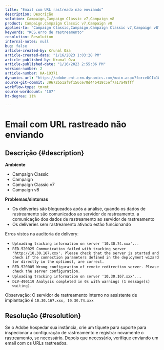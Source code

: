 ```yaml
---
title: "Email com URL rastreado não enviando"
description: Descrição
solution: Campaign,Campaign Classic v7,Campaign v8
product: Campaign,Campaign Classic v7,Campaign v8
applies-to: "Campaign Classic,Campaign,Campaign Classic v7,Campaign v8"
keywords: "KCS,erro de rastreamento"
resolution: Resolution
internal-notes: null
bug: false
article-created-by: Krunal Oza
article-created-date: "1/16/2023 1:03:28 PM"
article-published-by: Krunal Oza
article-published-date: "1/16/2023 2:55:36 PM"
version-number: 2
article-number: KA-19371
dynamics-url: "https://adobe-ent.crm.dynamics.com/main.aspx?forceUCI=1&pagetype=entityrecord&etn=knowledgearticle&id=9f67df27-9e95-ed11-aad1-6045bd006793"
source-git-commit: 39672b51af9f156ce70d445418c5ef7a17a48fff
workflow-type: tm+mt
source-wordcount: '107'
ht-degree: 11%

---
```


# Email com URL rastreado não enviando

## Descrição {#description}

<b>Ambiente</b>
- Campaign Classic
- Campaign
- Campaign Classic v7
- Campaign v8



<b>Problemas/sintomas</b>
- Os deliveries são bloqueados após a análise, quando os dados de rastreamento são comunicados ao servidor de rastreamento. a comunicação dos dados de rastreamento ao servidor de rastreamento
- Os deliveries sem rastreamento ativado estão funcionando


Erros vistos na auditoria de delivery:

- `Uploading tracking information on server '10.30.74.xxx'...`
- `RED-520025 Communication failed with tracking server 'http://10.30.167.xxx'. Please check that the server is started and check if the connection parameters defined in the deployment wizard (or directly in the options), are correct.`
- `RED-520005 Wrong configuration of remote redirection server. Please check the server configuration.`
- `Uploading tracking information on server '10.30.167.xxx'...`
- `DLV-490119 Analysis completed in 0s with warnings (1 message(s) waiting).`




Observação: O servidor de rastreamento interno no assistente de implantação é `10.30.167.xxx, 10.30.74.xxx`


## Resolução {#resolution}


Se o Adobe hospedar sua instância, crie um tíquete para suporte para inspecionar a configuração de rastreamento e registrar novamente o rastreamento, se necessário. Depois que necessário, verifique enviando um email com os URLs rastreados.




